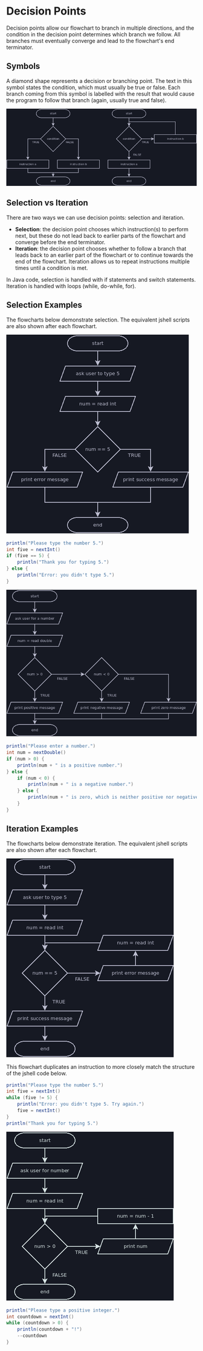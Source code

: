 # Decision Points

Decision points allow our flowchart to branch in multiple directions, and the
condition in the decision point determines which branch we follow. All branches
must eventually converge and lead to the flowchart's end terminator.

## Symbols

A diamond shape represents a decision or branching point. The text in this
symbol states the condition, which must usually be true or false. Each branch
coming from this symbol is labelled with the result that would cause the program
to follow that branch (again, usually true and false).

![Decision Symbols](../dia/flowcharts/decision_symbols.png)

## Selection vs Iteration

There are two ways we can use decision points: selection and iteration.
- **Selection**: the decision point chooses which instruction(s) to perform
next, but these do not lead back to earlier parts of the flowchart and converge
before the end terminator.
- **Iteration**: the decision point chooses whether to follow a branch that
leads back to an earlier part of the flowchart or to continue towards the end of
the flowchart. Iteration allows us to repeat instructions multiple times until a
condition is met.

In Java code, selection is handled with if statements and switch statements.
Iteration is handled with loops (while, do-while, for).

## Selection Examples

The flowcharts below demonstrate selection. The equivalent jshell scripts are
also shown after each flowchart.

![Type Five](../dia/flowcharts/type_five.png)

```java
println("Please type the number 5.")
int five = nextInt()
if (five == 5) {
    println("Thank you for typing 5.")
} else {
    println("Error: you didn't type 5.")
}
```

![Sign](../dia/flowcharts/sign.png)

```java
println("Please enter a number.")
int num = nextDouble()
if (num > 0) {
    println(num + " is a positive number.")
} else {
    if (num < 0) {
        println(num + " is a negative number.")
    } else {
        println(num + " is zero, which is neither positive nor negative.")
    }
}
```

## Iteration Examples

The flowcharts below demonstrate iteration. The equivalent jshell scripts are
also shown after each flowchart.

![Type Five Loop](../dia/flowcharts/type_five_loop.png)

This flowchart duplicates an instruction to more closely match the structure of
the jshell code below.

```java
println("Please type the number 5.")
int five = nextInt()
while (five != 5) {
    println("Error: you didn't type 5. Try again.")
    five = nextInt()
}
println("Thank you for typing 5.")
```

![Countdown](../dia/flowcharts/countdown.png)

```java
println("Please type a positive integer.")
int countdown = nextInt()
while (countdown > 0) {
    println(countdown + "!")
    --countdown
}
```
